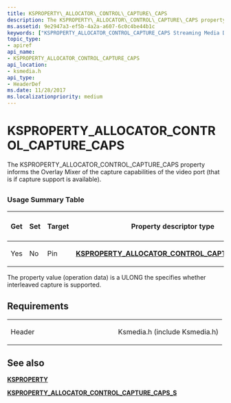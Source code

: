 ```yaml
---
title: KSPROPERTY\_ALLOCATOR\_CONTROL\_CAPTURE\_CAPS
description: The KSPROPERTY\_ALLOCATOR\_CONTROL\_CAPTURE\_CAPS property informs the Overlay Mixer of the capture capabilities of the video port (that is if capture support is available).
ms.assetid: 9e2947a3-ef5b-4a2a-a607-6c0c4be44b1c
keywords: ["KSPROPERTY_ALLOCATOR_CONTROL_CAPTURE_CAPS Streaming Media Devices"]
topic_type:
- apiref
api_name:
- KSPROPERTY_ALLOCATOR_CONTROL_CAPTURE_CAPS
api_location:
- ksmedia.h
api_type:
- HeaderDef
ms.date: 11/28/2017
ms.localizationpriority: medium
---
```


# KSPROPERTY\_ALLOCATOR\_CONTROL\_CAPTURE\_CAPS


The KSPROPERTY\_ALLOCATOR\_CONTROL\_CAPTURE\_CAPS property informs the Overlay Mixer of the capture capabilities of the video port (that is if capture support is available).

## <span id="ddk_ksproperty_allocator_control_capture_caps_ks"></span><span id="DDK_KSPROPERTY_ALLOCATOR_CONTROL_CAPTURE_CAPS_KS"></span>


### Usage Summary Table

<table>
<colgroup>
<col width="20%" />
<col width="20%" />
<col width="20%" />
<col width="20%" />
<col width="20%" />
</colgroup>
<thead>
<tr class="header">
<th>Get</th>
<th>Set</th>
<th>Target</th>
<th>Property descriptor type</th>
<th>Property value type</th>
</tr>
</thead>
<tbody>
<tr class="odd">
<td><p>Yes</p></td>
<td><p>No</p></td>
<td><p>Pin</p></td>
<td><p><a href="https://docs.microsoft.com/windows-hardware/drivers/ddi/ksmedia/ns-ksmedia-ksproperty_allocator_control_capture_caps_s" data-raw-source="[&lt;strong&gt;KSPROPERTY_ALLOCATOR_CONTROL_CAPTURE_CAPS_S&lt;/strong&gt;](/windows-hardware/drivers/ddi/ksmedia/ns-ksmedia-ksproperty_allocator_control_capture_caps_s)"><strong>KSPROPERTY_ALLOCATOR_CONTROL_CAPTURE_CAPS_S</strong></a></p></td>
<td><p>ULONG</p></td>
</tr>
</tbody>
</table>

 

The property value (operation data) is a ULONG the specifies whether interleaved capture is supported.

Requirements
------------

<table>
<colgroup>
<col width="50%" />
<col width="50%" />
</colgroup>
<tbody>
<tr class="odd">
<td><p>Header</p></td>
<td>Ksmedia.h (include Ksmedia.h)</td>
</tr>
</tbody>
</table>

## See also


[**KSPROPERTY**](/windows-hardware/drivers/ddi/ks/ns-ks-ksidentifier)

[**KSPROPERTY\_ALLOCATOR\_CONTROL\_CAPTURE\_CAPS\_S**](/windows-hardware/drivers/ddi/ksmedia/ns-ksmedia-ksproperty_allocator_control_capture_caps_s)

 

